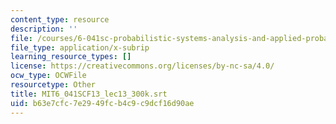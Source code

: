 ```yaml
---
content_type: resource
description: ''
file: /courses/6-041sc-probabilistic-systems-analysis-and-applied-probability-fall-2013/b63e7cfc7e2949fcb4c9c9dcf16d90ae_MIT6_041SCF13_lec13_300k.srt
file_type: application/x-subrip
learning_resource_types: []
license: https://creativecommons.org/licenses/by-nc-sa/4.0/
ocw_type: OCWFile
resourcetype: Other
title: MIT6_041SCF13_lec13_300k.srt
uid: b63e7cfc-7e29-49fc-b4c9-c9dcf16d90ae
---
```

